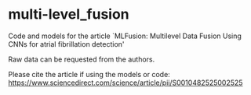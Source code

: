 # multi-level_fusion
Code and models for the article `MLFusion: Multilevel Data Fusion Using CNNs for atrial fibrillation detection'

Raw data can be requested from the authors.

Please cite the article if using the models or code: https://www.sciencedirect.com/science/article/pii/S0010482525002525
